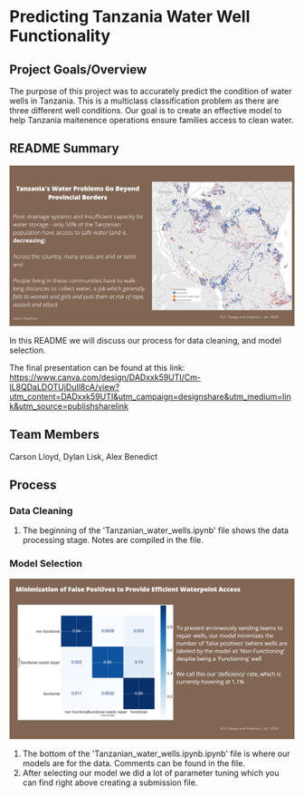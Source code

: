 # Predicting Tanzania Water Well Functionality

## Project Goals/Overview

The purpose of this project was to accurately predict the condition of water wells in Tanzania. This is a multiclass classification problem as there are three different well conditions. Our goal is to create an effective model to help Tanzania maitenence operations ensure families access to clean water.

## README Summary
![map](/images/download.png)

In this README we will discuss our process for data cleaning, and model selection.

The final presentation can be found at this link: https://www.canva.com/design/DADxxk59UTI/Cm-lL8QDaLDOTUjDuIl8cA/view?utm_content=DADxxk59UTI&utm_campaign=designshare&utm_medium=link&utm_source=publishsharelink

## Team Members

Carson Lloyd, Dylan Lisk, Alex Benedict

## Process
### Data Cleaning

1. The beginning of the 'Tanzanian_water_wells.ipynb' file shows the data processing stage. Notes are compiled in the file.

### Model Selection

![confusion_matrix](/images/confusion.png)

1. The bottom of the 'Tanzanian_water_wells.ipynb.ipynb' file is where our models are for the data. Comments can be found in the file.
2. After selecting our model we did a lot of parameter tuning which you can find right above creating a submission file.
